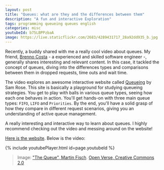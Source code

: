 ```yaml
---
layout: post
title: "Queues: what are they and the differences between them"
description: "A fun and interactive Exploration"
tags: programming queueing queues english
categories: misc
youtubeId: b75LBPPzbaA
image: https://live.staticflickr.com/2683/4289431717_28a92dd935_b.jpg
---
```


Recently, a buddy shared with me a really cool video about queues. My friend, [Brenno Costa](https://www.linkedin.com/in/brennovich/) - a experienced and skilled software engineer -, generally shares interesting and relevant content. In this case, it tackled the concept of queues, diving into the differences types and comparisons between them in dropped requests, time outs and wait time.

The video explores an awesome interactive website called [Queueing](https://encore.dev/blog/queueing) by Sam Rose. This site is basically a playground for studying queueing strategies. You get to play with balls in various queue types, seeing how each one behaves in action. You'll get hands-on with three main queue types: `FIFO`, `LIFO` and `Priorities`. By the end, you'll have a solid grasp of how they compare in different request scenarios, giving you an understanding of active queue management.

A really interesting and interactive way to learn about queues. I highly recommend checking out the video and messing around on the website!

[Here is the website](https://encore.dev/blog/queueing). Below is the video:

{% include youtubePlayer.html id=page.youtubeId %}

>Image: ["The Queue", Martin Fisch](https://openverse.org/image/93bc7319-ca16-471d-9d60-b23f7812488b). [Open Verse, Creative Commons 2.0](https://openverse.org/)

